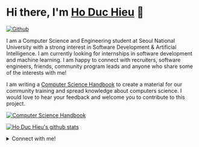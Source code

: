 # Hi there, I'm [Ho Duc Hieu](https://www.hoduchieu.tech/) 👋 
[![Github](https://img.shields.io/github/followers/hoduchieu01?label=Follow&style=social)](https://github.com/hoduchieu01)


I am a Computer Science and Engineering student at Seoul National University with a strong interest in Software Development & Artificial Intelligence. I am currently looking for internships in software development and machine learning. I am happy to connect with recruiters, software engineers, friends, community program leads and anyone who share some of the interests with me!

I am writing a [Computer Science Handbook](https://github.com/hoduchieu01/Computer-Science-Handbook) to create a material for our community training and spread knowledge about computers science. I would love to hear your feedback and welcome you to contribute to this project.

[![Computer Science Handbook](https://github-readme-stats.vercel.app/api/pin/?username=hoduchieu01&theme=default&repo=Computer-Science-Handbook)](https://github.com/hoduchieu01/Computer-Science-Handbook)

[![Ho Duc Hieu's github stats](https://github-readme-stats.vercel.app/api?username=hoduchieu01&show_icons=true&include_all_commits=true&count_private=true&theme=default)](https://github.com/hoduchieu01)

<details>
  <summary>
  Connect with me!
  </summary>
<br />

- My email:[hoduchieu01@gmail.com](mailto:hoduchieu01@gmail.com)
- [Facebook](https://www.facebook.com/hoduchieu01)
- [Github](https://github.com/hoduchieu01)
- [My website](https://www.hoduchieu.tech)
- [YouTube](https://www.youtube.com/channel/UCb0AEkWItboHlbLqsRS9ERA)
- [LinkedIn](https://www.linkedin.com/in/hoduchieu01/)
- For detailed information about me, please view [my CV](https://www.hoduchieu.tech/CV_HODUCHIEU.pdf)

</details>
